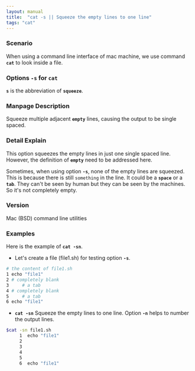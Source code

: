 ```yaml
---
layout: manual
title:  "cat -s || Squeeze the empty lines to one line"
tags: "cat"
---
```


### Scenario
When using a command line interface of mac machine, we use command __`cat`__ to look inside a file.

### Options `-s` for `cat` 
__`s`__ is the abbreviation of __`squeeze`__.

### Manpage Description
Squeeze multiple adjacent __`empty`__ lines, causing the output to be single spaced.

### Detail Explain
This option squeezes the empty lines in just one single spaced line. However, the definition of __`empty`__ need to be addressed here. 

Sometimes, when using option __`-s`__, none of the empty lines are squeezed. This is because there is still `something` in the line. It could be a __`space`__ or a __`tab`__. They can't be seen by human but they can be seen by the machines. So it's not completely empty.

### Version
Mac (BSD) command line utilities

### Examples
Here is the example of __`cat -sn`__.

- Let's create a file (file1.sh) for testing option __`-s`__.

```bash
# the content of file1.sh                                 
1 echo "file1"
2 # completely blank
3     # a tab
4 # completely blank
5     # a tab
6 echo "file1"
```

- __`cat -sn`__ Squeeze the empty lines to one line. Option __`-n`__ helps to number the output lines.

```bash
$cat -sn file1.sh 
     1	echo "file1"
     2	
     3		
     4	
     5		
     6	echo "file1"
```

